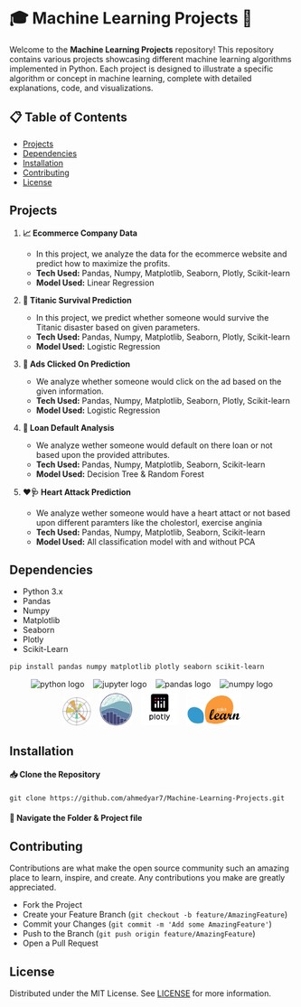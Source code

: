 # 🎓 Machine Learning Projects 🤖

Welcome to the **Machine Learning Projects** repository! This repository contains various projects showcasing different machine learning algorithms implemented in Python. Each project is designed to illustrate a specific algorithm or concept in machine learning, complete with detailed explanations, code, and visualizations.

## 📋 Table of Contents

- [Projects](#projects)
- [Dependencies](#dependencies)
- [Installation](#installation)
- [Contributing](#contributing)
- [License](#license)

## Projects

1. **📈 Ecommerce Company Data**

   - In this project, we analyze the data for the ecommerce website and predict how to maximize the profits.
   - **Tech Used:** Pandas, Numpy, Matplotlib, Seaborn, Plotly, Scikit-learn
   - **Model Used:** Linear Regression

2. **🚢 Titanic Survival Prediction**

   - In this project, we predict whether someone would survive the Titanic disaster based on given parameters.
   - **Tech Used:** Pandas, Numpy, Matplotlib, Seaborn, Plotly, Scikit-learn
   - **Model Used:** Logistic Regression

3. **📰 Ads Clicked On Prediction**
   - We analyze whether someone would click on the ad based on the given information.
   - **Tech Used:** Pandas, Numpy, Matplotlib, Seaborn, Plotly, Scikit-learn
   - **Model Used:** Logistic Regression
4. **💸 Loan Default Analysis**

   - We analyze wether someone would default on there loan or not based upon the provided attributes.
   - **Tech Used:** Pandas, Numpy, Matplotlib, Seaborn, Scikit-learn
   - **Model Used:** Decision Tree & Random Forest

5. **❤🩺 Heart Attack Prediction**

   - We analyze wether someone would have a heart attact or not based upon different paramters like the cholestorl, exercise anginia
   - **Tech Used:** Pandas, Numpy, Matplotlib, Seaborn, Scikit-learn
   - **Model Used:** All classification model with and without PCA

## Dependencies

- Python 3.x
- Pandas
- Numpy
- Matplotlib
- Seaborn
- Plotly
- Scikit-Learn

```sh
pip install pandas numpy matplotlib plotly seaborn scikit-learn

```

<div align="center">

<span>
  <img src="https://skillicons.dev/icons?i=py" height="40" alt="python logo" style="margin: 0 6px;" />
  <img src="https://cdn.jsdelivr.net/gh/devicons/devicon/icons/jupyter/jupyter-original.svg" height="40" alt="jupyter logo" style="margin: 0 6px;" />
  <img src="https://cdn.jsdelivr.net/gh/devicons/devicon/icons/pandas/pandas-original.svg" height="40" alt="pandas logo" style="margin: 0 6px;" />
  <img src="https://cdn.jsdelivr.net/gh/devicons/devicon/icons/numpy/numpy-original.svg" height="40" alt="numpy logo" style="margin: 0 6px;" />
  <img src="img/matplotlib.png" height="50" style="margin: 0 6px;" />
  <img src="img/seaborn.png" height="57" style="margin: 0 6px;" />
  <img src="img/plotly.png" height="65" style="margin: 0 6px;" />
  <img src="img/scikitlearn.png" height="65" style="margin: 0 6px;" />
</span>

</div>

## Installation

#### 📥 Clone the Repository

```
git clone https://github.com/ahmedyar7/Machine-Learning-Projects.git
```

#### 📂 Navigate the Folder & Project file

## Contributing

Contributions are what make the open source community such an amazing place to learn, inspire, and create. Any contributions you make are greatly appreciated.

- Fork the Project
- Create your Feature Branch (`git checkout -b feature/AmazingFeature`)
- Commit your Changes (`git commit -m 'Add some AmazingFeature'`)
- Push to the Branch (`git push origin feature/AmazingFeature`)
- Open a Pull Request

## License

Distributed under the MIT License. See [LICENSE](LICENSE) for more information.
